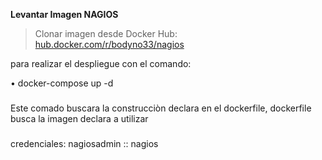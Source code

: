 **Levantar Imagen NAGIOS**

> Clonar imagen desde Docker Hub:
[hub.docker.com/r/bodyno33/nagios](https://hub.docker.com/r/bodyno33/nagios)

para realizar el despliegue con el comando:

•⁠  ⁠docker-compose up -d

###   

Este comado buscara la construcciòn declara en el dockerfile,
dockerfile busca la imagen declara a utilizar

###
credenciales:
nagiosadmin :: nagios
